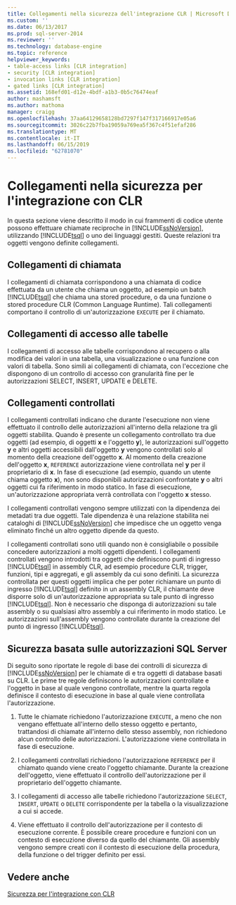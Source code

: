 ```yaml
---
title: Collegamenti nella sicurezza dell'integrazione CLR | Microsoft Docs
ms.custom: ''
ms.date: 06/13/2017
ms.prod: sql-server-2014
ms.reviewer: ''
ms.technology: database-engine
ms.topic: reference
helpviewer_keywords:
- table-access links [CLR integration]
- security [CLR integration]
- invocation links [CLR integration]
- gated links [CLR integration]
ms.assetid: 168efd01-d12e-4bdf-a1b3-0b5c76474eaf
author: mashamsft
ms.author: mathoma
manager: craigg
ms.openlocfilehash: 37aa64129658128bd7297f147f317166917e05a6
ms.sourcegitcommit: 3026c22b7fba19059a769ea5f367c4f51efaf286
ms.translationtype: MT
ms.contentlocale: it-IT
ms.lasthandoff: 06/15/2019
ms.locfileid: "62781070"
---
```

# <a name="links-in-clr-integration-security"></a>Collegamenti nella sicurezza per l'integrazione con CLR
  In questa sezione viene descritto il modo in cui frammenti di codice utente possono effettuare chiamate reciproche in [!INCLUDE[ssNoVersion](../../includes/ssnoversion-md.md)], utilizzando [!INCLUDE[tsql](../../includes/tsql-md.md)] o uno dei linguaggi gestiti. Queste relazioni tra oggetti vengono definite collegamenti.  
  
## <a name="invocation-links"></a>Collegamenti di chiamata  
 I collegamenti di chiamata corrispondono a una chiamata di codice effettuata da un utente che chiama un oggetto, ad esempio un batch [!INCLUDE[tsql](../../includes/tsql-md.md)] che chiama una stored procedure, o da una funzione o stored procedure CLR (Common Language Runtime). Tali collegamenti comportano il controllo di un'autorizzazione `EXECUTE` per il chiamato.  
  
## <a name="table-access-links"></a>Collegamenti di accesso alle tabelle  
 I collegamenti di accesso alle tabelle corrispondono al recupero o alla modifica dei valori in una tabella, una visualizzazione o una funzione con valori di tabella. Sono simili ai collegamenti di chiamata, con l'eccezione che dispongono di un controllo di accesso con granularità fine per le autorizzazioni SELECT, INSERT, UPDATE e DELETE.  
  
## <a name="gated-links"></a>Collegamenti controllati  
 I collegamenti controllati indicano che durante l'esecuzione non viene effettuato il controllo delle autorizzazioni all'interno della relazione tra gli oggetti stabilita. Quando è presente un collegamento controllato tra due oggetti (ad esempio, di oggetti **x** e l'oggetto **y**), le autorizzazioni sull'oggetto **y** e altri oggetti accessibili dall'oggetto **y** vengono controllati solo al momento della creazione dell'oggetto **x**. Al momento della creazione dell'oggetto **x**, `REFERENCE` autorizzazione viene controllata nel **y** per il proprietario di **x**. In fase di esecuzione (ad esempio, quando un utente chiama oggetto **x**), non sono disponibili autorizzazioni confrontate **y** o altri oggetti cui fa riferimento in modo statico. In fase di esecuzione, un'autorizzazione appropriata verrà controllata con l'oggetto **x** stesso.  
  
 I collegamenti controllati vengono sempre utilizzati con la dipendenza dei metadati tra due oggetti. Tale dipendenza è una relazione stabilita nei cataloghi di [!INCLUDE[ssNoVersion](../../includes/ssnoversion-md.md)] che impedisce che un oggetto venga eliminato finché un altro oggetto dipende da questo.  
  
 I collegamenti controllati sono utili quando non è consigliabile o possibile concedere autorizzazioni a molti oggetti dipendenti. I collegamenti controllati vengono introdotti tra oggetti che definiscono punti di ingresso [!INCLUDE[tsql](../../includes/tsql-md.md)] in assembly CLR, ad esempio procedure CLR, trigger, funzioni, tipi e aggregati, e gli assembly da cui sono definiti. La sicurezza controllata per questi oggetti implica che per poter richiamare un punto di ingresso [!INCLUDE[tsql](../../includes/tsql-md.md)] definito in un assembly CLR, il chiamante deve disporre solo di un'autorizzazione appropriata su tale punto di ingresso [!INCLUDE[tsql](../../includes/tsql-md.md)]. Non è necessario che disponga di autorizzazioni su tale assembly o su qualsiasi altro assembly a cui riferimento in modo statico. Le autorizzazioni sull'assembly vengono controllate durante la creazione del punto di ingresso [!INCLUDE[tsql](../../includes/tsql-md.md)].  
  
## <a name="sql-server-authorization-based-security"></a>Sicurezza basata sulle autorizzazioni SQL Server  
 Di seguito sono riportate le regole di base dei controlli di sicurezza di [!INCLUDE[ssNoVersion](../../includes/ssnoversion-md.md)] per le chiamate di e tra oggetti di database basati su CLR. Le prime tre regole definiscono le autorizzazioni controllate e l'oggetto in base al quale vengono controllate, mentre la quarta regola definisce il contesto di esecuzione in base al quale viene controllata l'autorizzazione.  
  
1.  Tutte le chiamate richiedono l'autorizzazione `EXECUTE`, a meno che non vengano effettuate all'interno dello stesso oggetto e pertanto, trattandosi di chiamate all'interno dello stesso assembly, non richiedono alcun controllo delle autorizzazioni. L'autorizzazione viene controllata in fase di esecuzione.  
  
2.  I collegamenti controllati richiedono l'autorizzazione `REFERENCE` per il chiamato quando viene creato l'oggetto chiamante. Durante la creazione dell'oggetto, viene effettuato il controllo dell'autorizzazione per il proprietario dell'oggetto chiamante.  
  
3.  I collegamenti di accesso alle tabelle richiedono l'autorizzazione `SELECT`, `INSERT`, `UPDATE` o `DELETE` corrispondente per la tabella o la visualizzazione a cui si accede.  
  
4.  Viene effettuato il controllo dell'autorizzazione per il contesto di esecuzione corrente. È possibile creare procedure e funzioni con un contesto di esecuzione diverso da quello del chiamante. Gli assembly vengono sempre creati con il contesto di esecuzione della procedura, della funzione o del trigger definito per essi.  
  
## <a name="see-also"></a>Vedere anche  
 [Sicurezza per l'integrazione con CLR](../../relational-databases/clr-integration/security/clr-integration-security.md)  
  
  
